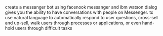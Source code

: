 create a messanger bot using facenook messanger and ibm watson dialog gives you the ability to have conversations with people on Messenger. to use natural language to automatically respond to user questions, cross-sell and up-sell, walk users through processes or applications, or even hand-hold users through difficult tasks 